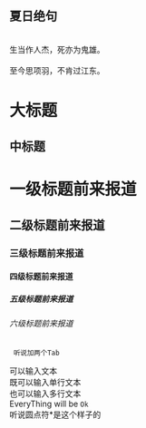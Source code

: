 ## 夏日绝句
<br>生当作人杰，死亦为鬼雄。</br>
<br>至今思项羽，不肯过江东。</br>


大标题
==========
中标题
-----------

# 一级标题前来报道
## 二级标题前来报道
### 三级标题前来报道
#### 四级标题前来报道
##### 五级标题前来报道
###### 六级标题前来报道


     听说加两个Tab
   可以输入文本
<br>既可以输入单行文本 
<br>也可以输入多行文本
<br>EveryThing will be `Ok`
<br>听说圆点符*是这个样子的
